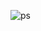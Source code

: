 ![ps](https://github.com/diegomarqueszs/vue_js/assets/90580148/f5f5c1b5-ce1a-4c50-8d72-7d2bc73ae6cb)

